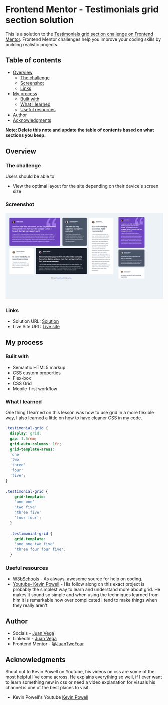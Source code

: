 # Frontend Mentor - Testimonials grid section solution

This is a solution to the [Testimonials grid section challenge on Frontend Mentor](https://www.frontendmentor.io/challenges/testimonials-grid-section-Nnw6J7Un7). Frontend Mentor challenges help you improve your coding skills by building realistic projects. 

## Table of contents

- [Overview](#overview)
  - [The challenge](#the-challenge)
  - [Screenshot](#screenshot)
  - [Links](#links)
- [My process](#my-process)
  - [Built with](#built-with)
  - [What I learned](#what-i-learned)
  - [Useful resources](#useful-resources)
- [Author](#author)
- [Acknowledgments](#acknowledgments)

**Note: Delete this note and update the table of contents based on what sections you keep.**

## Overview

### The challenge

Users should be able to:

- View the optimal layout for the site depending on their device's screen size

### Screenshot

![](/images/Screenshot.png)

### Links

- Solution URL: [Solution]()
- Live Site URL: [Live site](https://juantwofour.github.io/Testimonials-grid-section/)

## My process

### Built with

- Semantic HTML5 markup
- CSS custom properties
- Flex-box
- CSS Grid
- Mobile-first workflow

### What I learned

One thing I learned on this lesson was how to use grid in a more flexible way, I also learned a little on how to have cleaner CSS in my code.

```css
.testimonial-grid {
  display: grid;
  gap: 1.5rem;
  grid-auto-columns: 1fr;
  grid-template-areas: 
  'one'
  'two'
  'three'
  'four'
  'five';
}

.testimonial-grid {
    grid-template: 
    'one one'
    'two five'
    'three five'
    'four four';
  }

  .testimonial-grid {
    grid-template: 
    'one one two five'
    'three four four five';
  }
```

### Useful resources

- [W3bSchools](https://www.w3schools.com/) - As always, awesome source for help on coding.
- [Youtube- Kevin Powell](https://www.youtube.com/watch?v=rg7Fvvl3taU) - His follow along on this exact project is probably the simplest way to learn and understand more about grid. He makes it sound so simple and when using the techniques learned from him it is remarkable how over complicated I tend to make things when they really aren't

## Author

- Socials - [Juan Vega](https://juantwofour.github.io/Social-Profiles/)
- LinkedIn - [Juan Vega](https://www.linkedin.com/in/juan-vega-bab395282)
- Frontend Mentor - [@JuanTwoFour](https://www.frontendmentor.io/profile/JuanTwoFour)

## Acknowledgments

Shout out to Kevin Powell on Youtube, his videos on css are some of the most helpful I've come across. He explains everything so well, if I ever want to learn something new in css or need a video explanation for visuals his channel is one of the best places to visit.

- Kevin Powell's Youtube [Kevin Powell](https://www.youtube.com/@KevinPowell)